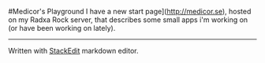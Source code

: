 #Medicor's Playground
I have a new start page](http://medicor.se), hosted on my Radxa Rock server, that describes some small apps i'm working on (or have been working on lately). 

----------
Written with [<i class="icon-provider-stackedit"></i> StackEdit](https://stackedit.io/) markdown editor.

